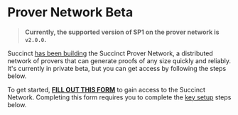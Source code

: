 # Prover Network Beta

> **Currently, the supported version of SP1 on the prover network is `v2.0.0`.**

Succinct [has been building](https://blog.succinct.xyz/succinct-network/) the Succinct Prover Network, a distributed network of provers that can generate proofs of any size quickly and reliably. It's currently in private beta, but you can get access by following the steps below.

To get started, **[FILL OUT THIS FORM](https://forms.gle/rTUvhstS8PFfv9B3A)** to gain access to the Succinct
Network. Completing this form requires you to complete the [key
setup](./prover-network/key-setup.md) steps below.
